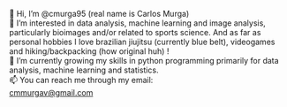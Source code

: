 👋 Hi, I’m @cmurga95 (real name is Carlos Murga) <br />
👀 I’m interested in data analysis, machine learning and image analysis, particularly bioimages and/or related to sports science. And as far as personal hobbies I love brazilian jiujitsu (currently blue belt), videogames and hiking/backpacking (how original huh) ! <br />
🌱 I’m currently growing my skills in python programming primarily for data analysis, machine learning and statistics. <br />
📫 You can reach me through my email: <br />
    cmmurgav@gmail.com
